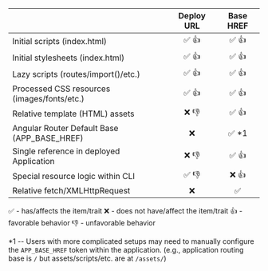 |                                             | Deploy URL | Base HREF |
| ------------------------------------------- | :--------: | :-------: |
| Initial scripts (index.html)                |   ✅ 👍    |   ✅ 👍   |
| Initial stylesheets (index.html)            |   ✅ 👍    |   ✅ 👍   |
| Lazy scripts (routes/import()/etc.)         |   ✅ 👍    |   ✅ 👍   |
| Processed CSS resources (images/fonts/etc.) |   ✅ 👍    |   ✅ 👍   |
| Relative template (HTML) assets             |   ❌ 👎    |   ✅ 👍   |
| Angular Router Default Base (APP_BASE_HREF) |     ❌     |  ✅ \*1   |
| Single reference in deployed Application    |   ❌ 👎    |   ✅ 👍   |
| Special resource logic within CLI           |   ✅ 👎    |   ❌ 👍   |
| Relative fetch/XMLHttpRequest               |     ❌     |    ✅     |

✅ - has/affects the item/trait
❌ - does not have/affect the item/trait
👍 - favorable behavior
👎 - unfavorable behavior

\*1 -- Users with more complicated setups may need to manually configure the `APP_BASE_HREF` token within the application. (e.g., application routing base is `/` but assets/scripts/etc. are at `/assets/`)

